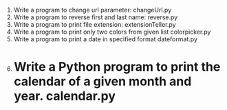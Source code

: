 1. Write a program to change url parameter: changeUrl.py
2. Write a program to reverse first and last name: reverse.py
3. Write a program to print file extension: extensionTeller.py
4. Write a program to print only two colors from given list colorpicker.py
5. Write a program to print a date in specified format dateformat.py
6. # Write a Python program to print the calendar of a given month and year. calendar.py
